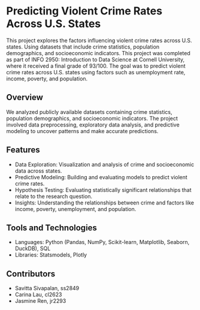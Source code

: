 # Predicting Violent Crime Rates Across U.S. States
This project explores the factors influencing violent crime rates across U.S. states. Using datasets that include crime statistics, population demographics, and socioeconomic indicators. This project was completed as part of INFO 2950: Introduction to Data Science at Cornell University, where it received a final grade of 93/100. The goal was to predict violent crime rates across U.S. states using factors such as unemployment rate, income, poverty, and population.

## Overview
We analyzed publicly available datasets containing crime statistics, population demographics, and socioeconomic indicators. The project involved data preprocessing, exploratory data analysis, and predictive modeling to uncover patterns and make accurate predictions.

## Features
- Data Exploration: Visualization and analysis of crime and socioeconomic data across states.
- Predictive Modeling: Building and evaluating models to predict violent crime rates.
- Hypothesis Testing: Evaluating statistically significant relationships that relate to the research question.
- Insights: Understanding the relationships between crime and factors like income, poverty, unemployment, and population.

## Tools and Technologies
- Languages: Python (Pandas, NumPy, Scikit-learn, Matplotlib, Seaborn, DuckDB), SQL
- Libraries: Statsmodels, Plotly

## Contributors
* Savitta Sivapalan, ss2849
* Carina Lau, cl2623
* Jasmine Ren, jr2293
